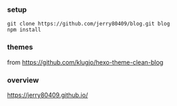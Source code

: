 ### setup
```
git clone https://github.com/jerry80409/blog.git blog
npm install
```

### themes
from https://github.com/klugjo/hexo-theme-clean-blog

### overview
https://jerry80409.github.io/
